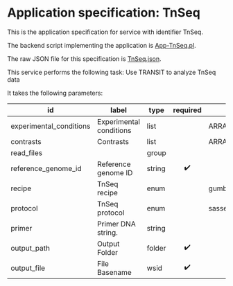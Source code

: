 
# Application specification: TnSeq

This is the application specification for service with identifier TnSeq.

The backend script implementing the application is [App-TnSeq.pl](../service-scripts/App-TnSeq.pl).

The raw JSON file for this specification is [TnSeq.json](TnSeq.json).

This service performs the following task:   Use TRANSIT to analyze TnSeq data

It takes the following parameters:

| id | label | type | required | default value |
| -- | ----- | ---- | :------: | ------------ |
| experimental_conditions | Experimental conditions | list  |  | ARRAY(0x55be19a74038) |
| contrasts | Contrasts | list  |  | ARRAY(0x55be199acf08) |
| read_files |  | group  |  |  |
| reference_genome_id | Reference genome ID | string  | :heavy_check_mark: |  |
| recipe | TnSeq recipe | enum  |  | gumbel |
| protocol | TnSeq protocol | enum  |  | sassetti |
| primer | Primer DNA string. | string  |  |  |
| output_path | Output Folder | folder  | :heavy_check_mark: |  |
| output_file | File Basename | wsid  | :heavy_check_mark: |  |

